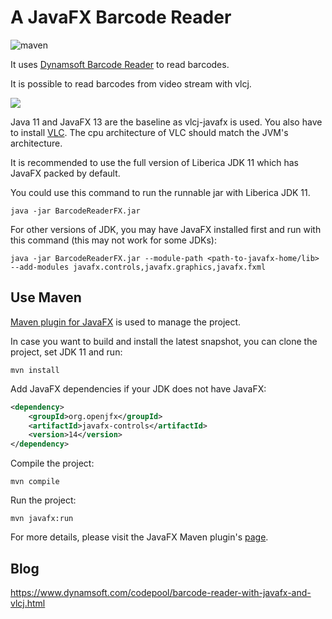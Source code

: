 # A JavaFX Barcode Reader 

![maven](https://github.com/Dynamsoft/desktop-java-barcode-reader/actions/workflows/maven.yml/badge.svg)

It uses [Dynamsoft Barcode Reader](https://www.dynamsoft.com/barcode-reader/overview/) to read barcodes.

It is possible to read barcodes from video stream with vlcj.

![](https://github.com/Dynamsoft/desktop-java-barcode-reader/releases/download/assets/video_record_javafx_barcode_reader.gif)

Java 11 and JavaFX 13 are the baseline as vlcj-javafx is used. You also have to install [VLC](https://www.videolan.org/index.html). The cpu architecture of VLC should match the JVM's architecture.

It is recommended to use the full version of Liberica JDK 11 which has JavaFX packed by default.

You could use this command to run the runnable jar with Liberica JDK 11.

```
java -jar BarcodeReaderFX.jar
```

For other versions of JDK, you may have JavaFX installed first and run with this command (this may not work for some JDKs):

```
java -jar BarcodeReaderFX.jar --module-path <path-to-javafx-home/lib> --add-modules javafx.controls,javafx.graphics,javafx.fxml
```

## Use Maven

[Maven plugin for JavaFX](https://github.com/openjfx/javafx-maven-plugin) is used to manage the project.

In case you want to build and install the latest snapshot, you can clone the project, set JDK 11 and run:

```
mvn install
```

Add JavaFX dependencies if your JDK does not have JavaFX:

```xml
<dependency>
    <groupId>org.openjfx</groupId>
    <artifactId>javafx-controls</artifactId>
    <version>14</version>
</dependency>
```

Compile the project:

```
mvn compile
```

Run the project:

```
mvn javafx:run
```

For more details, please visit the JavaFX Maven plugin's [page]().

## Blog

<https://www.dynamsoft.com/codepool/barcode-reader-with-javafx-and-vlcj.html>